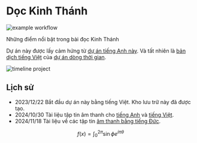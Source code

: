 # Dọc Kinh Thánh

![example workflow](https://github.com/kreier/kinhthanh/actions/workflows/static.yml/badge.svg)

Những điểm nổi bật trong bài đọc Kinh Thánh

Dự án này được lấy cảm hứng từ [dự án tiếng Anh này](https://github.com/kreier/study). Và tất nhiên là [bản dịch tiếng Việt](https://timeline24.github.io/timeline_vi.pdf) của [dự án dòng thời gian](https://github.com/kreier/timeline).

![timeline project](https://raw.githubusercontent.com/kreier/timeline/main/docs/timeline20240516_4.6.png)

## Lịch sử

- 2023/12/22 Bắt đầu dự án này bằng tiếng Việt. Kho lưu trữ này đã được tạo.
- 2024/10/30 Tài liệu tập tin âm thanh cho [tiếng Anh](https://github.com/kreier/kinhthanh/blob/main/data/size_audio_en.csv) và [tiếng Việt](https://github.com/kreier/kinhthanh/blob/main/data/size_audio_vi.csv).
- 2024/11/18 Tài liệu về các tập tin [âm thanh bằng tiếng Đức](https://github.com/kreier/kinhthanh/blob/main/data/size_audio_de.csv). 

$$
f(x) = \int_0^{2\pi}\sin\phi e^{i\pi\theta}
$$
